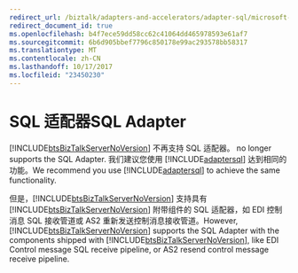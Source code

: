 ```yaml
---
redirect_url: /biztalk/adapters-and-accelerators/adapter-sql/microsoft-biztalk-adapter-for-sql-server-documentation
redirect_document_id: true
ms.openlocfilehash: b4f7ece59dd58cc62c41064dd465978593e61af7
ms.sourcegitcommit: 6b6d905bbef7796c850178e99ac293578bb58317
ms.translationtype: MT
ms.contentlocale: zh-CN
ms.lasthandoff: 10/17/2017
ms.locfileid: "23450230"
---
```

# <a name="sql-adapter"></a><span data-ttu-id="f8039-101">SQL 适配器</span><span class="sxs-lookup"><span data-stu-id="f8039-101">SQL Adapter</span></span>
[!INCLUDE[btsBizTalkServerNoVersion](../includes/btsbiztalkservernoversion-md.md)]<span data-ttu-id="f8039-102"> 不再支持 SQL 适配器。</span><span class="sxs-lookup"><span data-stu-id="f8039-102"> no longer supports the SQL Adapter.</span></span> <span data-ttu-id="f8039-103">我们建议您使用 [!INCLUDE[adaptersql](../includes/adaptersql-md.md)] 达到相同的功能。</span><span class="sxs-lookup"><span data-stu-id="f8039-103">We recommend you use [!INCLUDE[adaptersql](../includes/adaptersql-md.md)] to achieve the same functionality.</span></span>  
  
 <span data-ttu-id="f8039-104">但是，[!INCLUDE[btsBizTalkServerNoVersion](../includes/btsbiztalkservernoversion-md.md)] 支持具有 [!INCLUDE[btsBizTalkServerNoVersion](../includes/btsbiztalkservernoversion-md.md)] 附带组件的 SQL 适配器，如 EDI 控制消息 SQL 接收管道或 AS2 重新发送控制消息接收管道。</span><span class="sxs-lookup"><span data-stu-id="f8039-104">However, [!INCLUDE[btsBizTalkServerNoVersion](../includes/btsbiztalkservernoversion-md.md)] supports the SQL Adapter with the components shipped with [!INCLUDE[btsBizTalkServerNoVersion](../includes/btsbiztalkservernoversion-md.md)], like EDI Control message SQL receive pipeline, or AS2 resend control message receive pipeline.</span></span>